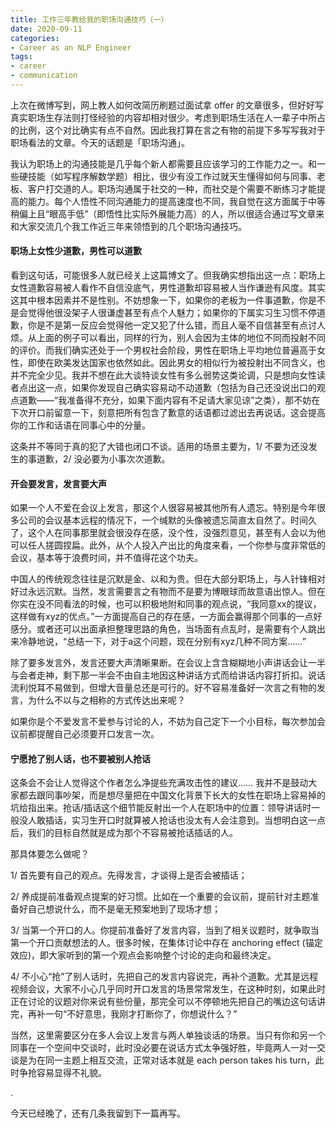 ```yaml
---
title: 工作三年教给我的职场沟通技巧（一）
date: 2020-09-11
categories:
- Career as an NLP Engineer
tags:
- career
- communication
---
```




上次在微博写到，网上教人如何改简历刷题过面试拿 offer 的文章很多，但好好写真实职场生存法则打怪经验的内容却相对很少。考虑到职场生活在人一辈子中所占的比例，这个对比确实有点不自然。因此我打算在言之有物的前提下多写写我对于职场看法的文章。今天的话题是「职场沟通」。

我认为职场上的沟通技能是几乎每个新人都需要且应该学习的工作能力之一。和一些硬技能（如写程序解数学题）相比，很少有没工作过就天生懂得如何与同事、老板、客户打交道的人。职场沟通属于社交的一种，而社交是个需要不断练习才能提高的能力。每个人悟性不同沟通能力的提高速度也不同，我自觉在这方面属于中等稍偏上且“眼高手低”（即悟性比实际外展能力高）的人，所以很适合通过写文章来和大家交流几个我工作近三年来领悟到的几个职场沟通技巧。



#### 职场上女性少道歉，男性可以道歉

看到这句话，可能很多人就已经关上这篇博文了。但我确实想指出这一点：职场上女性道歉容易被人看作不自信没底气，男性道歉却容易被人当作谦逊有风度。其实这其中根本因素并不是性别。不妨想象一下，如果你的老板为一件事道歉，你是不是会觉得他很没架子人很谦虚甚至有点个人魅力；如果你的下属实习生习惯不停道歉，你是不是第一反应会觉得他一定又犯了什么错，而且人毫不自信甚至有点讨人烦。从上面的例子可以看出，同样的行为，别人会因为主体的地位不同而投射不同的评价。而我们确实还处于一个男权社会阶段，男性在职场上平均地位普遍高于女性，即使在欧美发达国家也依然如此。因此男女的相似行为被投射出不同含义，也并不完全少见。我并不想在此大谈特谈女性有多么弱势这类论调，只是想向女性读者点出这一点，如果你发现自己确实容易动不动道歉（包括为自己还没说出口的观点道歉——“我准备得不充分，如果下面内容有不足请大家见谅”之类），那不妨在下次开口前留意一下，刻意把所有包含了歉意的话语都过滤出去再说话。这会提高你的工作和话语在同事心中的分量。

这条并不等同于真的犯了大错也闭口不谈。适用的场景主要为，1/ 不要为还没发生的事道歉，2/ 没必要为小事次次道歉。



#### 开会要发言，发言要大声

如果一个人不爱在会议上发言，那这个人很容易被其他所有人遗忘。特别是今年很多公司的会议基本远程的情况下，一个缄默的头像被遗忘简直太自然了。时间久了，这个人在同事那里就会很没存在感，没个性，没强烈意见，甚至有人会以为他可以任人搓圆捏扁。此外，从个人投入产出比的角度来看，一个你参与度非常低的会议，基本等于浪费时间，并不值得花这个功夫。

中国人的传统观念往往是沉默是金、以和为贵。但在大部分职场上，与人针锋相对好过永远沉默。当然，发言需要言之有物而不是要为博眼球而故意语出惊人。但在你实在没不同看法的时候，也可以积极地附和同事的观点说，“我同意xx的提议，这样做有xyz的优点。”一方面提高自己的存在感，一方面会赢得那个同事的一点好感分。或者还可以出面承担整理思路的角色，当场面有点乱时，是需要有个人跳出来冷静地说，“总结一下，对于a这个问题，现在分别有xyz几种不同方案……”

除了要多发言外，发言还要大声清晰果断。在会议上含含糊糊地小声讲话会让一半与会者走神，剩下那一半会不由自主地因这种讲话方式而给讲话内容打折扣。说话流利悦耳不易做到，但增大音量总还是可行的。好不容易准备好一次言之有物的发言，为什么不以与之相称的方式传达出来呢？

如果你是个不爱发言不爱参与讨论的人，不妨为自己定下一个小目标，每次参加会议前都提醒自己必须要开口发言一次。



#### 宁愿抢了别人话，也不要被别人抢话

这条会不会让人觉得这个作者怎么净提些充满攻击性的建议…… 我并不是鼓动大家都去跟同事吵架，而是想尽量把在中国文化背景下长大的女性在职场上容易掉的坑给指出来。抢话/插话这个细节能反射出一个人在职场中的位置：领导讲话时一般没人敢插话，实习生开口时就算被人抢话也没太有人会注意到。当想明白这一点后，我们的目标自然就是成为那个不容易被抢话插话的人。

那具体要怎么做呢？

1/ 首先要有自己的观点。先得发言，才谈得上是否会被插话；

2/ 养成提前准备观点提案的好习惯。比如在一个重要的会议前，提前针对主题准备好自己想说什么，而不是毫无预案地到了现场才想；

3/ 当第一个开口的人。你提前准备好了发言内容，当到了相关议题时，就争取当第一个开口贡献想法的人。很多时候，在集体讨论中存在 anchoring effect (锚定效应)，即大家听到的第一个观点会影响整个讨论的走向和最终决定。

4/ 不小心“抢”了别人话时，先把自己的发言内容说完，再补个道歉。尤其是远程视频会议，大家不小心几乎同时开口发言的场景常常发生，在这种时刻，如果此时正在讨论的议题对你来说有些份量，那完全可以不停顿地先把自己的嘴边这句话讲完，再补一句“不好意思，我刚才打断你了，你想说什么？”



当然，这里需要区分在多人会议上发言与两人单独谈话的场景。当只有你和另一个同事在一个空间中交谈时，此时没必要在说话方式太争强好胜，毕竟两人一对一交谈是为在同一主题上相互交流，正常对话本就是 each person takes his turn，此时争抢容易显得不礼貌。



.

今天已经晚了，还有几条我留到下一篇再写。